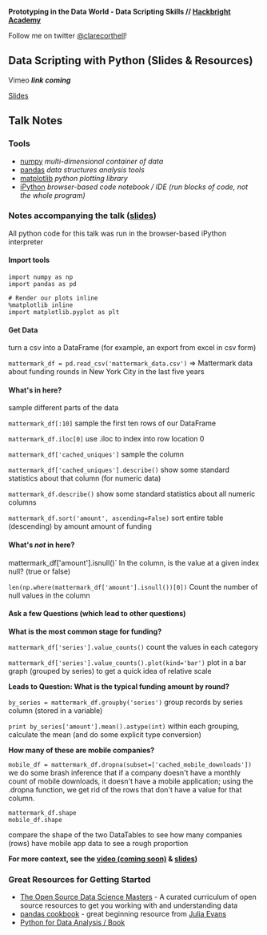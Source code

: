 **Prototyping in the Data World - Data Scripting Skills // [Hackbright Academy]()**

Follow me on twitter [@clarecorthell](https://twitter.com/clarecorthell)!

## Data Scripting with Python (Slides & Resources)

Vimeo _**link coming**_

[Slides](http://www.slideshare.net/ClareCorthell/hackbright-talk)

## Talk Notes

### Tools
* [numpy](http://www.sam.math.ethz.ch/~raoulb/teaching/PythonTutorial/intro_numpy.html) _multi-dimensional container of data_
* [pandas](http://nbviewer.ipython.org/urls/gist.github.com/fonnesbeck/5850375/raw/c18cfcd9580d382cb6d14e4708aab33a0916ff3e/1.+Introduction+to+Pandas.ipynb) _data structures analysis tools_
* [matplotlib](http://www.ast.uct.ac.za/~sarblyth/pythonGuide/PythonPlottingBeginnersGuide.pdf) _python plotting library_
* [iPython](http://www.reddit.com/r/Python/comments/1q9tq7/what_is_the_big_deal_about_ipython_notebooks/) _browser-based code notebook / IDE (run blocks of code, not the whole program)_

### Notes accompanying the talk ([slides](http://www.slideshare.net/ClareCorthell/hackbright-talk))

All python code for this talk was run in the browser-based iPython interpreter

#### Import tools

```
import numpy as np
import pandas as pd

# Render our plots inline
%matplotlib inline
import matplotlib.pyplot as plt
```

#### Get Data

turn a csv into a DataFrame (for example, an export from excel in csv form)

`mattermark_df = pd.read_csv('mattermark_data.csv')` => Mattermark data about funding rounds in New York City in the last five years

#### What's in here?

sample different parts of the data

`mattermark_df[:10]` sample the first ten rows of our DataFrame

`mattermark_df.iloc[0]` use .iloc to index into row location 0

`mattermark_df['cached_uniques']` sample the column

`mattermark_df['cached_uniques'].describe()` show some standard statistics about that column (for numeric data)

`mattermark_df.describe()` show some standard statistics about all numeric columns

`mattermark_df.sort('amount', ascending=False)` sort entire table (descending) by amount amount of funding

#### What's _not_ in here?

mattermark_df['amount'].isnull()` In the column, is the value at a given index null? (true or false)

`len(np.where(mattermark_df['amount'].isnull())[0])` Count the number of null values in the column

#### Ask a few Questions (which lead to other questions)

**What is the most common stage for funding?**

`mattermark_df['series'].value_counts()` count the values in each category

`mattermark_df['series'].value_counts().plot(kind='bar')` plot in a bar graph (grouped by series) to get a quick idea of relative scale

**Leads to Question: What is the typical funding amount by round?**

`by_series = mattermark_df.groupby('series')` group records by series column (stored in a variable)

`print by_series['amount'].mean().astype(int)` within each grouping, calculate the mean (and do some explicit type conversion)

**How many of these are mobile companies?**

`mobile_df = mattermark_df.dropna(subset=['cached_mobile_downloads'])` we do some brash inference that if a company doesn't have a monthly count of mobile downloads, it doesn't have a mobile application; using the .dropna function, we get rid of the rows that don't have a value for that column.

```
mattermark_df.shape
mobile_df.shape
```
compare the shape of the two DataTables to see how many companies (rows) have mobile app data to see a rough proportion

**For more context, see the [video (coming soon)]() & [slides](http://www.slideshare.net/ClareCorthell/hackbright-talk))**

### Great Resources for Getting Started

* [The Open Source Data Science Masters](http://datasciencemasters.org/) - A curated curriculum of open source resources to get you working with and understanding data
* [pandas cookbook](http://nbviewer.ipython.org/github/jvns/pandas-cookbook/blob/master/cookbook/Chapter%201%20-%20Reading%20from%20a%20CSV.ipynb) - great beginning resource from [Julia Evans](https://twitter.com/b0rk)
* [Python for Data Analysis / Book](http://amzn.to/Q2pI5I)
